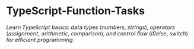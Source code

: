 # TypeScript-Function-Tasks
𝘓𝘦𝘢𝘳𝘯 𝘛𝘺𝘱𝘦𝘚𝘤𝘳𝘪𝘱𝘵 𝘣𝘢𝘴𝘪𝘤𝘴: 𝘥𝘢𝘵𝘢 𝘵𝘺𝘱𝘦𝘴 (𝘯𝘶𝘮𝘣𝘦𝘳𝘴, 𝘴𝘵𝘳𝘪𝘯𝘨𝘴), 𝘰𝘱𝘦𝘳𝘢𝘵𝘰𝘳𝘴 (𝘢𝘴𝘴𝘪𝘨𝘯𝘮𝘦𝘯𝘵, 𝘢𝘳𝘪𝘵𝘩𝘮𝘦𝘵𝘪𝘤, 𝘤𝘰𝘮𝘱𝘢𝘳𝘪𝘴𝘰𝘯), 𝘢𝘯𝘥 𝘤𝘰𝘯𝘵𝘳𝘰𝘭 𝘧𝘭𝘰𝘸 (𝘪𝘧/𝘦𝘭𝘴𝘦, 𝘴𝘸𝘪𝘵𝘤𝘩) 𝘧𝘰𝘳 𝘦𝘧𝘧𝘪𝘤𝘪𝘦𝘯𝘵 𝘱𝘳𝘰𝘨𝘳𝘢𝘮𝘮𝘪𝘯𝘨.

